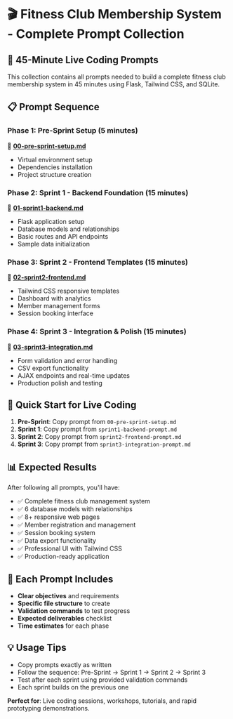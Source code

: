 # 🎬 Fitness Club Membership System - Complete Prompt Collection

## 🎯 **45-Minute Live Coding Prompts**

This collection contains all prompts needed to build a complete fitness club membership system in 45 minutes using Flask, Tailwind CSS, and SQLite.

## 📋 **Prompt Sequence**

### **Phase 1: Pre-Sprint Setup** (5 minutes)

📄 **[00-pre-sprint-setup.md](00-pre-sprint-setup.md)**

- Virtual environment setup
- Dependencies installation
- Project structure creation

### **Phase 2: Sprint 1 - Backend Foundation** (15 minutes)

📄 **[01-sprint1-backend.md](sprint1-backend-prompt.md)**

- Flask application setup
- Database models and relationships
- Basic routes and API endpoints
- Sample data initialization

### **Phase 3: Sprint 2 - Frontend Templates** (15 minutes)

📄 **[02-sprint2-frontend.md](sprint2-frontend-prompt.md)**

- Tailwind CSS responsive templates
- Dashboard with analytics
- Member management forms
- Session booking interface

### **Phase 4: Sprint 3 - Integration & Polish** (15 minutes)

📄 **[03-sprint3-integration.md](sprint3-integration-prompt.md)**

- Form validation and error handling
- CSV export functionality
- AJAX endpoints and real-time updates
- Production polish and testing

## 🚀 **Quick Start for Live Coding**

1. **Pre-Sprint**: Copy prompt from `00-pre-sprint-setup.md`
2. **Sprint 1**: Copy prompt from `sprint1-backend-prompt.md`
3. **Sprint 2**: Copy prompt from `sprint2-frontend-prompt.md`
4. **Sprint 3**: Copy prompt from `sprint3-integration-prompt.md`

## 📊 **Expected Results**

After following all prompts, you'll have:

- ✅ Complete fitness club management system
- ✅ 6 database models with relationships
- ✅ 8+ responsive web pages
- ✅ Member registration and management
- ✅ Session booking system
- ✅ Data export functionality
- ✅ Professional UI with Tailwind CSS
- ✅ Production-ready application

## 🎯 **Each Prompt Includes**

- **Clear objectives** and requirements
- **Specific file structure** to create
- **Validation commands** to test progress
- **Expected deliverables** checklist
- **Time estimates** for each phase

## 💡 **Usage Tips**

- Copy prompts exactly as written
- Follow the sequence: Pre-Sprint → Sprint 1 → Sprint 2 → Sprint 3
- Test after each sprint using provided validation commands
- Each sprint builds on the previous one

**Perfect for**: Live coding sessions, workshops, tutorials, and rapid prototyping demonstrations.
